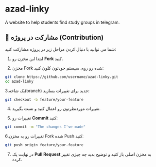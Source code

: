# azad-linky
A website to help students find study groups in telegram.


## 🤝 مشارکت در پروژه (Contribution)

شما می توانید با دنبال کردن مراحل زیر در پروژه مشارکت کنید:

1. ابتدا این مخزن رو **Fork** کنید.  

2. مخزن Fork شده رو روی سیستم خودتون کلون کنید:  
```bash
git clone https://github.com/username/azad-linky.git
cd azad-linky
```


3.یک شاخه(branch) جدید برای تغییرات بسازید: 

```bash
git checkout -b feature/your-feature
```


4. تغییرات موردنظرتون رو اعمال کنید و تست بگیرید.
    
5. تغییرات رو **Commit** کنید:


```bash
git commit -m "The changes I've made"
```



6.تغییرات رو به مخزن Fork شده Push کنید:

```bash
git push origin feature/your-feature
```

7. در نهایت یک **Pull Request** به مخزن اصلی باز کنید و توضیح بدید چه چیزی تغییر کرده.
